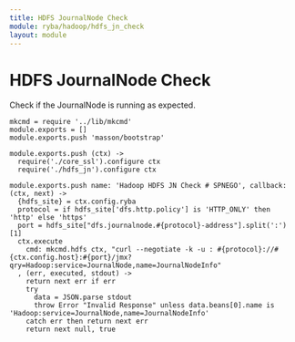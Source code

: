 ```yaml
---
title: HDFS JournalNode Check
module: ryba/hadoop/hdfs_jn_check
layout: module
---
```


# HDFS JournalNode Check

Check if the JournalNode is running as expected.

    mkcmd = require '../lib/mkcmd'
    module.exports = []
    module.exports.push 'masson/bootstrap'

    module.exports.push (ctx) ->
      require('./core_ssl').configure ctx
      require('./hdfs_jn').configure ctx

    module.exports.push name: 'Hadoop HDFS JN Check # SPNEGO', callback: (ctx, next) ->
      {hdfs_site} = ctx.config.ryba
      protocol = if hdfs_site['dfs.http.policy'] is 'HTTP_ONLY' then 'http' else 'https'
      port = hdfs_site["dfs.journalnode.#{protocol}-address"].split(':')[1]
      ctx.execute
        cmd: mkcmd.hdfs ctx, "curl --negotiate -k -u : #{protocol}://#{ctx.config.host}:#{port}/jmx?qry=Hadoop:service=JournalNode,name=JournalNodeInfo"
      , (err, executed, stdout) ->
        return next err if err
        try
          data = JSON.parse stdout
          throw Error "Invalid Response" unless data.beans[0].name is 'Hadoop:service=JournalNode,name=JournalNodeInfo'
        catch err then return next err
        return next null, true



